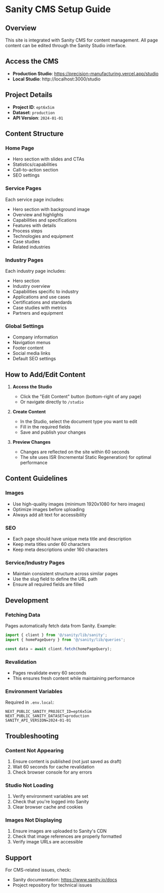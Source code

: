 # Sanity CMS Setup Guide

## Overview
This site is integrated with Sanity CMS for content management. All page content can be edited through the Sanity Studio interface.

## Access the CMS
- **Production Studio**: https://precision-manufacturing.vercel.app/studio
- **Local Studio**: http://localhost:3000/studio

## Project Details
- **Project ID**: `ept6x5im`
- **Dataset**: `production`
- **API Version**: `2024-01-01`

## Content Structure

### Home Page
- Hero section with slides and CTAs
- Statistics/capabilities
- Call-to-action section
- SEO settings

### Service Pages
Each service page includes:
- Hero section with background image
- Overview and highlights
- Capabilities and specifications
- Features with details
- Process steps
- Technologies and equipment
- Case studies
- Related industries

### Industry Pages
Each industry page includes:
- Hero section
- Industry overview
- Capabilities specific to industry
- Applications and use cases
- Certifications and standards
- Case studies with metrics
- Partners and equipment

### Global Settings
- Company information
- Navigation menus
- Footer content
- Social media links
- Default SEO settings

## How to Add/Edit Content

1. **Access the Studio**
   - Click the "Edit Content" button (bottom-right of any page)
   - Or navigate directly to `/studio`

2. **Create Content**
   - In the Studio, select the document type you want to edit
   - Fill in the required fields
   - Save and publish your changes

3. **Preview Changes**
   - Changes are reflected on the site within 60 seconds
   - The site uses ISR (Incremental Static Regeneration) for optimal performance

## Content Guidelines

### Images
- Use high-quality images (minimum 1920x1080 for hero images)
- Optimize images before uploading
- Always add alt text for accessibility

### SEO
- Each page should have unique meta title and description
- Keep meta titles under 60 characters
- Keep meta descriptions under 160 characters

### Service/Industry Pages
- Maintain consistent structure across similar pages
- Use the slug field to define the URL path
- Ensure all required fields are filled

## Development

### Fetching Data
Pages automatically fetch data from Sanity. Example:

```typescript
import { client } from '@/sanity/lib/sanity';
import { homePageQuery } from '@/sanity/lib/queries';

const data = await client.fetch(homePageQuery);
```

### Revalidation
- Pages revalidate every 60 seconds
- This ensures fresh content while maintaining performance

### Environment Variables
Required in `.env.local`:
```
NEXT_PUBLIC_SANITY_PROJECT_ID=ept6x5im
NEXT_PUBLIC_SANITY_DATASET=production
SANITY_API_VERSION=2024-01-01
```

## Troubleshooting

### Content Not Appearing
1. Ensure content is published (not just saved as draft)
2. Wait 60 seconds for cache revalidation
3. Check browser console for any errors

### Studio Not Loading
1. Verify environment variables are set
2. Check that you're logged into Sanity
3. Clear browser cache and cookies

### Images Not Displaying
1. Ensure images are uploaded to Sanity's CDN
2. Check that image references are properly formatted
3. Verify image URLs are accessible

## Support
For CMS-related issues, check:
- Sanity documentation: https://www.sanity.io/docs
- Project repository for technical issues